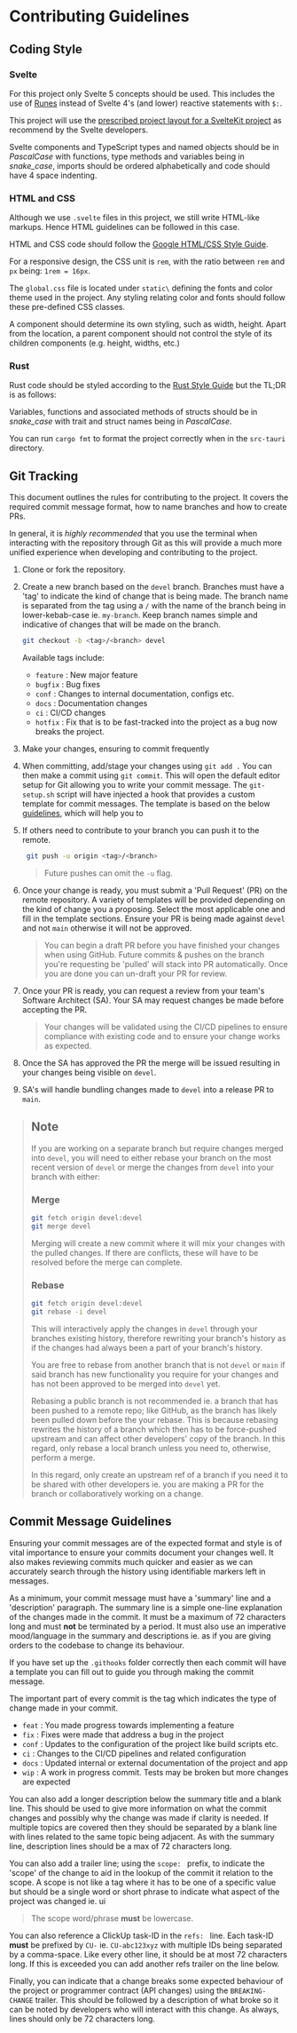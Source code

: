# Contributing Guidelines

## Coding Style

### Svelte

For this project only Svelte 5 concepts should be used. This includes the use of
[Runes](https://svelte.dev/docs/svelte/what-are-runes) instead of Svelte 4's (and lower)
reactive statements with `$:`.

This project will use the [prescribed project layout for a SvelteKit project](https://svelte.dev/docs/kit/project-structure)
as recommend by the Svelte developers.

Svelte components and TypeScript types and named objects should be in _PascalCase_ with
functions, type methods and variables being in _snake\_case_, imports should be ordered
alphabetically and code should have 4 space indenting.

### HTML and CSS
Although we use `.svelte` files in this project, we still write HTML-like markups. Hence HTML guidelines can be followed in this case.

HTML and CSS code should follow the [Google HTML/CSS Style Guide](https://google.github.io/styleguide/htmlcssguide.html#CSS_Style_Rules).

For a responsive design, the CSS unit is `rem`, with the ratio between `rem` and `px` being: `1rem = 16px`.

The `global.css` file is located under `static\` defining the fonts and color theme used in the project. Any styling relating color and fonts should follow these pre-defined CSS classes.

A component should determine its own styling, such as width, height. Apart from the location, a parent component should not control the style of its children components (e.g. height, widths, etc.) 

### Rust

Rust code should be styled according to the [Rust Style Guide](https://doc.rust-lang.org/nightly/style-guide/)
but the TL;DR is as follows:

Variables, functions and associated methods of structs should be in _snake\_case_ with
trait and struct names being in _PascalCase_.

You can run `cargo fmt` to format the project correctly when in the `src-tauri` directory.

## Git Tracking

This document outlines the rules for contributing to the project. It covers the
required commit message format, how to name branches and how to create PRs.

In general, it is *highly recommended* that you use the terminal when interacting with
the repository through Git as this will provide a much more unified experience when
developing and contributing to the project.

1. Clone or fork the repository.
2. Create a new branch based on the `devel` branch.
   Branches must have a 'tag' to indicate the kind of change that is being made.
   The branch name is separated from the tag using a `/` with the name of the branch
   being in lower-kebab-case ie. `my-branch`. Keep branch names simple and indicative
   of changes that will be made on the branch.

   ```sh
   git checkout -b <tag>/<branch> devel
   ```

    Available tags include:

    - `feature` : New major feature
    - `bugfix`  : Bug fixes
    - `conf`    : Changes to internal documentation, configs etc.
    - `docs`    : Documentation changes
    - `ci`      : CI/CD changes
    - `hotfix`  : Fix that is to be fast-tracked into the project as a bug now breaks the project.

3. Make your changes, ensuring to commit frequently
4. When committing, add/stage your changes using `git add .` You can then make a commit
   using `git commit`. This will open the default editor setup for Git allowing you to
   write your commit message. The `git-setup.sh` script will have injected a hook that
   provides a custom template for commit messages. The template is based on the below
   [guidelines](#commit-message-guidelines), which will help you to
5. If others need to contribute to your branch you can push it to the remote.

   ```sh
    git push -u origin <tag>/<branch>
   ```
   > Future pushes can omit the `-u` flag.

6. Once your change is ready, you must submit a 'Pull Request' (PR) on the remote
   repository. A variety of templates will be provided depending on the kind of change
   you a proposing. Select the most applicable one and fill in the template sections.
   Ensure your PR is being made against `devel` and not `main` otherwise it will not be
   approved.

   > You can begin a draft PR before you have finished your changes when using GitHub.
   > Future commits & pushes on the branch you're requesting be 'pulled' will stack into
   > PR automatically. Once you are done you can un-draft your PR for review.

7. Once your PR is ready, you can request a review from your team's Software Architect
   (SA). Your SA may request changes be made before accepting the PR.

   > Your changes will be validated using the CI/CD pipelines to ensure compliance with
   > existing code and to ensure your change works as expected.

8. Once the SA has approved the PR the merge will be issued resulting in your
   changes being visible on `devel`.
9. SA's will handle bundling changes made to `devel` into a release PR to `main`.

> ## Note
>
> If you are working on a separate branch but require changes merged into `devel`, you
> will need to either rebase your branch on the most recent version of `devel` or merge
> the changes from `devel` into your branch with either:
>
> ### Merge
>
> ```sh
> git fetch origin devel:devel
> git merge devel
> ```
>
> Merging will create a new commit where it will mix your changes with the pulled
> changes. If there are conflicts, these will have to be resolved before the merge can
> complete.
>
> ### Rebase
>
> ```sh
> git fetch origin devel:devel
> git rebase -i devel
> ```
>
> This will interactively apply the changes in `devel` through your branches existing
> history, therefore rewriting your branch's history as if the changes had always been a
> part of your branch's history.
>
> You are free to rebase from another branch that is not `devel` or `main` if said branch
> has new functionality you require for your changes and has not been approved to be
> merged into `devel` yet.
>
> Rebasing a public branch is not recommended ie. a branch that has been pushed to a
> remote repo; like GitHub, as the branch has likely been pulled down before the your
> rebase. This is because rebasing rewrites the history of a branch which then has to be
> force-pushed upstream and can affect other developers' copy of the branch. In this
> regard, only rebase a local branch unless you need to, otherwise, perform a merge.
>
> In this regard, only create an upstream ref of a branch if you need it to be shared
> with other developers ie. you are making a PR for the branch or collaboratively working
> on a change.

## Commit Message Guidelines

Ensuring your commit messages are of the expected format and style is of vital importance
to ensure your commits document your changes well. It also makes reviewing commits much
quicker and easier as we can accurately search through the history using identifiable
markers left in messages.

As a minimum, your commit message must have a 'summary' line and a 'description'
paragraph. The summary line is a simple one-line explanation of the changes made in the
commit. It must be a maximum of 72 characters long and must **not** be terminated by a
period. It must also use an imperative mood/language in the summary and descriptions ie.
as if you are giving orders to the codebase to change its behaviour.

If you have set up the `.githooks` folder correctly then each commit will have a template
you can fill out to guide you through making the commit message.

The important part of every commit is the tag which indicates the type of change made in
your commit.

- `feat` : You made progress towards implementing a feature
- `fix`  : Fixes were made that address a bug in the project
- `conf` : Updates to the configuration of the project like build scripts etc.
- `ci`   : Changes to the CI/CD pipelines and related configuration
- `docs` : Updated internal or external documentation of the project and app
- `wip`  : A work in progress commit. Tests may be broken but more changes are expected

You can also add a longer description below the summary title and a blank line. This
should be used to give more information on what the commit changes and possibly why
the change was made if clarity is needed. If multiple topics are covered then they
should be separated by a blank line with lines related to the same topic being adjacent.
As with the summary line, description lines should be a max of 72 characters long.

You can also add a trailer line; using the `scope: ` prefix, to indicate the 'scope' of
the change to aid in the lookup of the commit it relation to the scope. A scope is not
like a tag where it has to be one of a specific value but should be a single word or
short phrase to indicate what aspect of the project was changed ie. ui

> The scope word/phrase **must** be lowercase.

You can also reference a ClickUp task-ID in the `refs: ` line. Each task-ID **must** be
prefixed by `CU-` ie. `CU-abc123xyz` with multiple IDs being separated by a comma-space.
Like every other line, it should be at most 72 characters long. If this is exceeded you
can add another refs trailer on the line below.

Finally, you can indicate that a change breaks some expected behaviour of the project
or programmer contract (API changes) using the `BREAKING-CHANGE` trailer. This should
be followed by a description of what broke so it can be noted by developers who will
interact with this change. As always, lines should only be 72 characters long.
